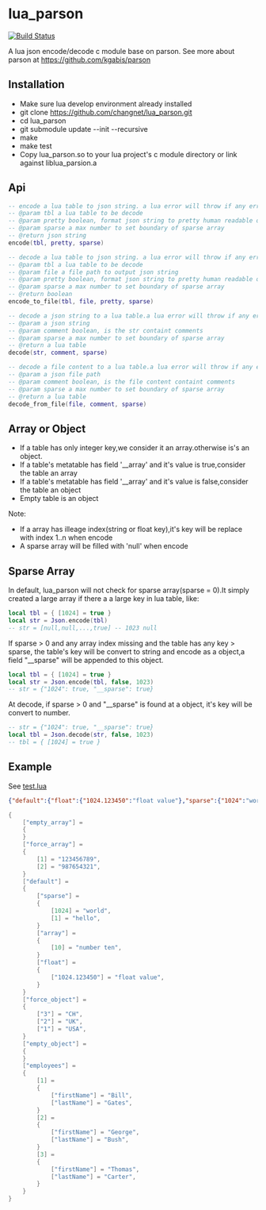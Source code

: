 lua_parson
==========

[![Build Status](https://travis-ci.org/changnet/lua_parson.svg?branch=master)](https://travis-ci.org/changnet/lua_parson)

A lua json encode/decode c module base on parson.
See more about parson at https://github.com/kgabis/parson

Installation
------------

 * Make sure lua develop environment already installed
 * git clone https://github.com/changnet/lua_parson.git
 * cd lua_parson
 * git submodule update --init --recursive
 * make
 * make test
 * Copy lua_parson.so to your lua project's c module directory or link against liblua_parsion.a

Api
-----

```lua
-- encode a lua table to json string. a lua error will throw if any error occur
-- @param tbl a lua table to be decode
-- @param pretty boolean, format json string to pretty human readable or not
-- @param sparse a max number to set boundary of sparse array
-- @return json string
encode(tbl, pretty, sparse)

-- decode a lua table to json string. a lua error will throw if any error occur
-- @param tbl a lua table to be decode
-- @param file a file path to output json string
-- @param pretty boolean, format json string to pretty human readable or not
-- @param sparse a max number to set boundary of sparse array
-- @return boolean
encode_to_file(tbl, file, pretty, sparse)

-- decode a json string to a lua table.a lua error will throw if any error occur
-- @param a json string
-- @param comment boolean, is the str containt comments
-- @param sparse a max number to set boundary of sparse array
-- @return a lua table
decode(str, comment, sparse)

-- decode a file content to a lua table.a lua error will throw if any error occur
-- @param a json file path
-- @param comment boolean, is the file content containt comments
-- @param sparse a max number to set boundary of sparse array
-- @return a lua table
decode_from_file(file, comment, sparse)
```

Array or Object
---------------

 * If a table has only integer key,we consider it an array.otherwise is's an object.
 * If a table's metatable has field '__array' and it's value is true,consider the table an array
 * If a table's metatable has field '__array' and it's value is false,consider the table an object
 * Empty table is an object

Note:
 * If a array has illeage index(string or float key),it's key will be replace with index 1..n when encode
 * A sparse array will be filled with 'null' when encode

Sparse Array
------------
In default, lua_parson will not check for sparse array(sparse = 0).It simply
created a large array if there a a large key in lua table, like:
```lua
local tbl = { [1024] = true }
local str = Json.encode(tbl)
-- str = [null,null,...,true] -- 1023 null
```
If sparse > 0 and any array index missing and the table has any key > sparse,
the table's key will be convert to string and encode as a object,a field
"__sparse" will be appended to this object.
```lua
local tbl = { [1024] = true }
local str = Json.encode(tbl, false, 1023)
-- str = {"1024": true, "__sparse": true}
```
At decode, if sparse > 0 and "__sparse" is found at a object, it's key will be
convert to number.
```lua
-- str = {"1024": true, "__sparse": true}
local tbl = Json.decode(str, false, 1023)
-- tbl = { [1024] = true }
```

Example
-------

See [test.lua](test.lua)

```json
{"default":{"float":{"1024.123450":"float value"},"sparse":{"1024":"world","1":"hello","__SPARSE":true},"array":[null,null,null,null,null,null,null,null,null,"number ten"]},"force_object":{"1":"USA","2":"UK","3":"CH"},"force_array":["987654321","123456789"],"empty_object":{},"employees":[{"firstName":"Bill","lastName":"Gates"},{"firstName":"George","lastName":"Bush"},{"firstName":"Thomas","lastName":"Carter"}],"empty_array":[]}
```

```lua
{
    ["empty_array"] =
    {
    }
    ["force_array"] =
    {
        [1] = "123456789",
        [2] = "987654321",
    }
    ["default"] =
    {
        ["sparse"] =
        {
            [1024] = "world",
            [1] = "hello",
        }
        ["array"] =
        {
            [10] = "number ten",
        }
        ["float"] =
        {
            ["1024.123450"] = "float value",
        }
    }
    ["force_object"] =
    {
        ["3"] = "CH",
        ["2"] = "UK",
        ["1"] = "USA",
    }
    ["empty_object"] =
    {
    }
    ["employees"] =
    {
        [1] =
        {
            ["firstName"] = "Bill",
            ["lastName"] = "Gates",
        }
        [2] =
        {
            ["firstName"] = "George",
            ["lastName"] = "Bush",
        }
        [3] =
        {
            ["firstName"] = "Thomas",
            ["lastName"] = "Carter",
        }
    }
}
```
